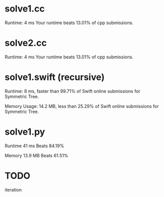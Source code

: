 # solve1.cc

Runtime: 4 ms Your runtime beats 13.01% of cpp submissions.

# solve2.cc

Runtime: 4 ms Your runtime beats 13.01% of cpp submissions.

# solve1.swift (recursive)

Runtime: 8 ms, faster than 99.71% of Swift online submissions for Symmetric Tree.

Memory Usage: 14.2 MB, less than 25.29% of Swift online submissions for Symmetric Tree.

# solve1.py

Runtime 41 ms Beats 84.19%

Memory 13.9 MB Beats 61.51%

# TODO

iteration


